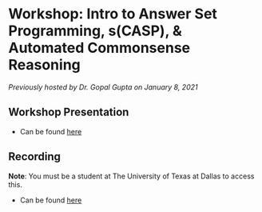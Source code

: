 # Workshop: Intro to Answer Set Programming, s(CASP), & Automated Commonsense Reasoning

_Previously hosted by Dr. Gopal Gupta on January 8, 2021_

## Workshop Presentation

- Can be found [here](HackReason-ASP.pdf)

## Recording

**Note**: You must be a student at The University of Texas at Dallas to access this.

- Can be found [here](https://web.microsoftstream.com/video/cf31ca36-7e89-4d9e-a1b8-edbb80440574)
